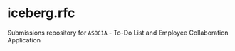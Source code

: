 # iceberg.rfc
Submissions repository for `ASOC1A` - To-Do List and Employee Collaboration Application
